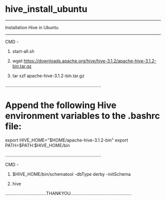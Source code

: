 # hive_install_ubuntu



******************************************************
Installation Hive in Ubuntu
******************************************************

CMD - 

1. start-all.sh

2. wget https://downloads.apache.org/hive/hive-3.1.2/apache-hive-3.1.2-bin.tar.gz

3. tar xzf apache-hive-3.1.2-bin.tar.gz


.............................................................................


# Append the following Hive environment variables to the .bashrc file:

export HIVE_HOME="$HOME/apache-hive-3.1.2-bin"
export PATH=$PATH:$HIVE_HOME/bin

.............................................................................

CMD - 

1. $HIVE_HOME/bin/schematool -dbType derby -initSchema

2. hive 


.................................THANKYOU................................................. 
